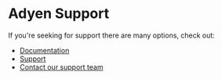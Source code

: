 # Adyen Support

If you're seeking for support there are many options, check out:

* [Documentation](https://docs.adyen.com)
* [Support](https://adyen.help/hc/en-us)
* [Contact our support team](https://www.adyen.help/hc/en-us/requests/new)
